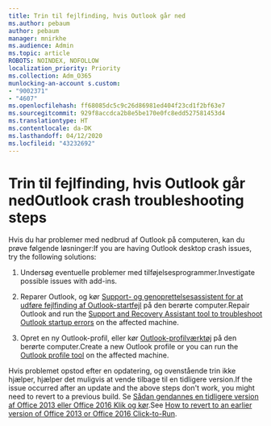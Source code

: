 ```yaml
---
title: Trin til fejlfinding, hvis Outlook går ned
ms.author: pebaum
author: pebaum
manager: mnirkhe
ms.audience: Admin
ms.topic: article
ROBOTS: NOINDEX, NOFOLLOW
localization_priority: Priority
ms.collection: Adm_O365
munlocking-an-account s.custom:
- "9002371"
- "4607"
ms.openlocfilehash: ff68085dc5c9c26d86981ed404f23cd1f2bf63e7
ms.sourcegitcommit: 929f8accdca2b8e5be170e0fc8edd527581453d4
ms.translationtype: HT
ms.contentlocale: da-DK
ms.lasthandoff: 04/12/2020
ms.locfileid: "43232692"
---
```

# <a name="outlook-crash-troubleshooting-steps"></a><span data-ttu-id="8b35f-102">Trin til fejlfinding, hvis Outlook går ned</span><span class="sxs-lookup"><span data-stu-id="8b35f-102">Outlook crash troubleshooting steps</span></span>

<span data-ttu-id="8b35f-103">Hvis du har problemer med nedbrud af Outlook på computeren, kan du prøve følgende løsninger:</span><span class="sxs-lookup"><span data-stu-id="8b35f-103">If you are having Outlook desktop crash issues, try the following solutions:</span></span>

1. <span data-ttu-id="8b35f-104">Undersøg eventuelle problemer med tilføjelsesprogrammer.</span><span class="sxs-lookup"><span data-stu-id="8b35f-104">Investigate possible issues with add-ins.</span></span>

2. <span data-ttu-id="8b35f-105">Reparer Outlook, og kør [Support- og genoprettelsesassistent for at udføre fejlfinding af Outlook-startfejl](https://aka.ms/SaRA-OutlookWontStart) på den berørte computer.</span><span class="sxs-lookup"><span data-stu-id="8b35f-105">Repair Outlook and run the [Support and Recovery Assistant tool to troubleshoot Outlook startup errors](https://aka.ms/SaRA-OutlookWontStart) on the affected machine.</span></span>

3. <span data-ttu-id="8b35f-106">Opret en ny Outlook-profil, eller kør [Outlook-profilværktøj](https://aka.ms/SaRA-OutlookSetupProfile) på den berørte computer.</span><span class="sxs-lookup"><span data-stu-id="8b35f-106">Create a new Outlook profile or you can run the [Outlook profile tool](https://aka.ms/SaRA-OutlookSetupProfile) on the affected machine.</span></span>

<span data-ttu-id="8b35f-107">Hvis problemet opstod efter en opdatering, og ovenstående trin ikke hjælper, hjælper det muligvis at vende tilbage til en tidligere version.</span><span class="sxs-lookup"><span data-stu-id="8b35f-107">If the issue occurred after an update and the above steps don't work, you might need to revert to a previous build.</span></span> <span data-ttu-id="8b35f-108">Se [Sådan gendannes en tidligere version af Office 2013 eller Office 2016 Klik og kør](https://support.microsoft.com/help/2770432).</span><span class="sxs-lookup"><span data-stu-id="8b35f-108">See [How to revert to an earlier version of Office 2013 or Office 2016 Click-to-Run](https://support.microsoft.com/help/2770432).</span></span>
